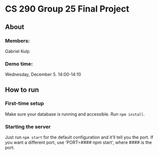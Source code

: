 # CS 290 Group 25 Final Project

## About

### Members:
Gabriel Kulp

### Demo time:
Wednesday, December 5. 14:00-14:10

## How to run

### First-time setup
Make sure your database is running and accessible. Run `npm install`.

### Starting the server
Just run `npm start` for the default configuration and it'll tell you the port.
If you want a different port, use 'PORT=#### npm start', where #### is the port.
